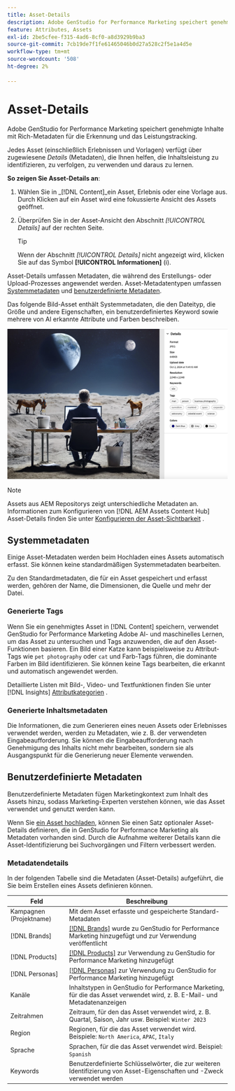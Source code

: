 ```yaml
---
title: Asset-Details
description: Adobe GenStudio for Performance Marketing speichert genehmigte Inhalte mit Rich-Metadaten, um die Suche und das Performance-Tracking zu ermöglichen.
feature: Attributes, Assets
exl-id: 2be5cfee-f315-4ad6-8cf0-a8d3929b9ba3
source-git-commit: 7cb19de7f1fe61465046b0d27a528c2f5e1a4d5e
workflow-type: tm+mt
source-wordcount: '508'
ht-degree: 2%

---
```


# Asset-Details

Adobe GenStudio for Performance Marketing speichert genehmigte Inhalte mit Rich-Metadaten für die Erkennung und das Leistungstracking.

Jedes Asset (einschließlich Erlebnissen und Vorlagen) verfügt über zugewiesene _Details_ (Metadaten), die Ihnen helfen, die Inhaltsleistung zu identifizieren, zu verfolgen, zu verwenden und daraus zu lernen.

**So zeigen Sie Asset-Details an**:

1. Wählen Sie in _[!DNL Content]_ein Asset, Erlebnis oder eine Vorlage aus. Durch Klicken auf ein Asset wird eine fokussierte Ansicht des Assets geöffnet.

1. Überprüfen Sie in der Asset-Ansicht den Abschnitt _[!UICONTROL Details]_ auf der rechten Seite.

   >[!TIP]
   >
   >Wenn der Abschnitt _[!UICONTROL Details]_ nicht angezeigt wird, klicken Sie auf das Symbol **[!UICONTROL Informationen]** (i).

Asset-Details umfassen Metadaten, die während des Erstellungs- oder Upload-Prozesses angewendet werden. Asset-Metadatentypen umfassen [Systemmetadaten](#system-metadata) und [benutzerdefinierte Metadaten](#user-defined-metadata).

Das folgende Bild-Asset enthält Systemmetadaten, die den Dateityp, die Größe und andere Eigenschaften, ein benutzerdefiniertes Keyword sowie mehrere von AI erkannte Attribute und Farben beschreiben.

![Details eines Assets mit mehreren Tags](/help/assets/content-asset-details.png)

>[!NOTE]
>
>Assets aus AEM Repositorys zeigt unterschiedliche Metadaten an. Informationen zum Konfigurieren von [!DNL AEM Assets Content Hub] Asset-Details finden Sie unter [Konfigurieren der Asset-Sichtbarkeit](connect-aem-repo.md#step-4-configure-asset-visibility) .

## Systemmetadaten

Einige Asset-Metadaten werden beim Hochladen eines Assets automatisch erfasst. Sie können keine standardmäßigen Systemmetadaten bearbeiten.

Zu den Standardmetadaten, die für ein Asset gespeichert und erfasst werden, gehören der Name, die Dimensionen, die Quelle und mehr der Datei.

### Generierte Tags

Wenn Sie ein genehmigtes Asset in [!DNL Content] speichern, verwendet GenStudio for Performance Marketing Adobe AI- und maschinelles Lernen, um das Asset zu untersuchen und Tags anzuwenden, die auf den Asset-Funktionen basieren. Ein Bild einer Katze kann beispielsweise zu Attribut-Tags wie `pet photography` oder `cat` und Farb-Tags führen, die dominante Farben im Bild identifizieren. Sie können keine Tags bearbeiten, die erkannt und automatisch angewendet werden.

Detaillierte Listen mit Bild-, Video- und Textfunktionen finden Sie unter [!DNL Insights] [Attributkategorien](/help/user-guide/insights/attribute-category.md) .

### Generierte Inhaltsmetadaten

Die Informationen, die zum Generieren eines neuen Assets oder Erlebnisses verwendet werden, werden zu Metadaten, wie z. B. der verwendeten Eingabeaufforderung. Sie können die Eingabeaufforderung nach Genehmigung des Inhalts nicht mehr bearbeiten, sondern sie als Ausgangspunkt für die Generierung neuer Elemente verwenden.

## Benutzerdefinierte Metadaten

Benutzerdefinierte Metadaten fügen Marketingkontext zum Inhalt des Assets hinzu, sodass Marketing-Experten verstehen können, wie das Asset verwendet und genutzt werden kann.

Wenn Sie [ ein Asset hochladen](/help/user-guide/content/manage-assets.md#add-assets), können Sie einen Satz optionaler Asset-Details definieren, die in GenStudio for Performance Marketing als Metadaten vorhanden sind. Durch die Aufnahme weiterer Details kann die Asset-Identifizierung bei Suchvorgängen und Filtern verbessert werden.

### Metadatendetails

In der folgenden Tabelle sind die Metadaten (Asset-Details) aufgeführt, die Sie beim Erstellen eines Assets definieren können.

| Feld | Beschreibung |
| ------------- | ----------- |
| Kampagnen (Projektname) | Mit dem Asset erfasste und gespeicherte Standard-Metadaten |
| [!DNL Brands] | [[!DNL Brands]](/help/user-guide/guidelines/brands.md) wurde zu GenStudio for Performance Marketing hinzugefügt und zur Verwendung veröffentlicht |
| [!DNL Products] | [[!DNL Products]](/help/user-guide/guidelines/products.md) zur Verwendung zu GenStudio for Performance Marketing hinzugefügt |
| [!DNL Personas] | [[!DNL Personas]](/help/user-guide/guidelines/personas.md) zur Verwendung zu GenStudio for Performance Marketing hinzugefügt |
| Kanäle | Inhaltstypen in GenStudio for Performance Marketing, für die das Asset verwendet wird, z. B. E-Mail- und Metadatenanzeigen |
| Zeitrahmen | Zeitraum, für den das Asset verwendet wird, z. B. Quartal, Saison, Jahr usw. Beispiel: `Winter 2023` |
| Region | Regionen, für die das Asset verwendet wird. Beispiele: `North America`, `APAC`, `Italy` |
| Sprache | Sprachen, für die das Asset verwendet wird. Beispiel: `Spanish` |
| Keywords | Benutzerdefinierte Schlüsselwörter, die zur weiteren Identifizierung von Asset-Eigenschaften und -Zweck verwendet werden |

<!-- ## History

Expand the _[!UICONTROL History]_ section to view a timeline of approvals and activity.

list other activity, show screenshot?
-->
